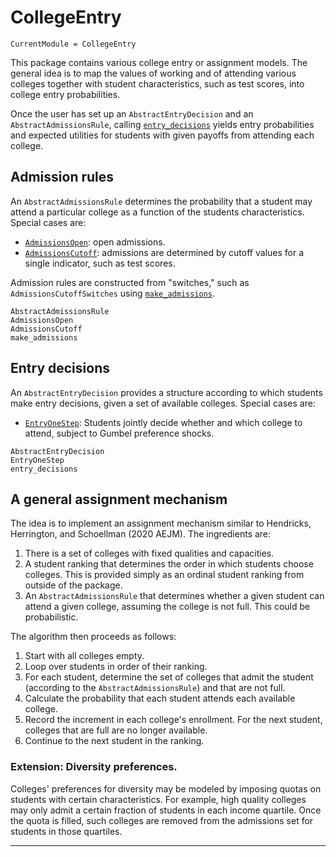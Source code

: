 # CollegeEntry

```@meta
CurrentModule = CollegeEntry
```

This package contains various college entry or assignment models. The general idea is to map the values of working and of attending various colleges together with student characteristics, such as test scores, into college entry probabilities.

Once the user has set up an `AbstractEntryDecision` and an `AbstractAdmissionsRule`, calling [`entry_decisions`](@ref) yields entry probabilities and expected utilities for students with given payoffs from attending each college.

## Admission rules

An `AbstractAdmissionsRule` determines the probability that a student may attend a particular college as a function of the students characteristics. Special cases are:

* [`AdmissionsOpen`](@ref): open admissions.
* [`AdmissionsCutoff`](@ref): admissions are determined by cutoff values for a single indicator, such as test scores.

Admission rules are constructed from "switches," such as `AdmissionsCutoffSwitches` using [`make_admissions`](@ref).

```@docs
AbstractAdmissionsRule
AdmissionsOpen
AdmissionsCutoff
make_admissions
```

## Entry decisions

An `AbstractEntryDecision` provides a structure according to which students make entry decisions, given a set of available colleges. Special cases are:

* [`EntryOneStep`](@ref): Students jointly decide whether and which college to attend, subject to Gumbel preference shocks.


```@docs
AbstractEntryDecision
EntryOneStep
entry_decisions
```

## A general assignment mechanism

The idea is to implement an assignment mechanism similar to Hendricks, Herrington, and Schoellman (2020 AEJM). The ingredients are:

1. There is a set of colleges with fixed qualities and capacities.
2. A student ranking that determines the order in which students choose colleges. This is provided simply as an ordinal student ranking from outside of the package.
3. An `AbstractAdmissionsRule` that determines whether a given student can attend a given college, assuming the college is not full. This could be probabilistic.

The algorithm then proceeds as follows:

1. Start with all colleges empty.
2. Loop over students in order of their ranking.
3. For each student, determine the set of colleges that admit the student (according to the `AbstractAdmissionsRule`) and that are not full.
4. Calculate the probability that each student attends each available college.
5. Record the increment in each college's enrollment. For the next student, colleges that are full are no longer available.
6. Continue to the next student in the ranking.

### Extension: Diversity preferences.

Colleges' preferences for diversity may be modeled by imposing quotas on students with certain characteristics. For example, high quality colleges may only admit a certain fraction of students in each income quartile. Once the quota is filled, such colleges are removed from the admissions set for students in those quartiles.


-----------